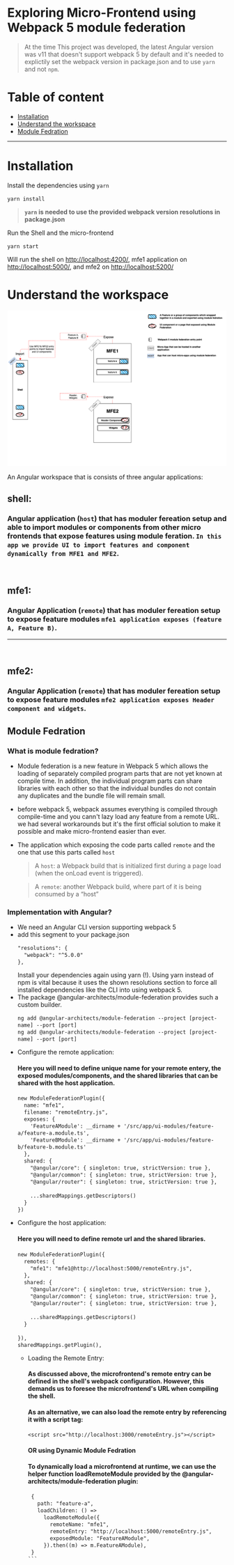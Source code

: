 
# Exploring Micro-Frontend using Webpack 5 module federation
> At the time This project was developed, the latest Angular version was v11 that doesn't support webpack 5 by default and it's needed to explictily set the webpack version in package.json and to use `yarn` and not `npm`.

# Table of content
- [Installation](#Installation)
- [Understand the workspace](#Understand-the-workspace)
- [Module Fedration](##Module-Fedration)


---
# Installation

Install the dependencies using `yarn` 

```
yarn install
```
>**`yarn`  is needed to use the provided webpack version resolutions in package.json**

Run the Shell and the micro-frontend
```
yarn start
```
Will run the shell on [http://localhost:4200/](http://localhost:4200/), mfe1 application on [http://localhost:5000/](http://localhost:5000/), and mfe2 on [http://localhost:5200/](http://localhost:5200/) 

# Understand the workspace

<img  src="./projects/shell/src/assets/solution-understanding.png">

An Angular workspace that is consists of three angular applications:
## shell:
### Angular application (`host`) that has moduler fereation setup and able to import modules or components from other micro frontends that expose features using module feration. `In this app we provide UI to import features and component dynamically from MFE1 and MFE2`.
<br>

## mfe1: 
### Angular Application (`remote`) that has moduler fereation setup to expose feature modules `mfe1 application exposes (feature A, Feature B)`.

----
<br>

## mfe2: 
### Angular Application (`remote`) that has moduler fereation setup to expose feature modules `mfe2 application exposes Header component and widgets`.
## Module Fedration
### What is module fedration?


- Module federation is a new feature in Webpack 5 which allows the loading of separately compiled program parts that are not yet known at compile time. In addition, the individual program parts can share libraries with each other so that the individual bundles do not contain any duplicates and the bundle file will remain small.
- before webpack 5, webpack assumes everything is compiled through compile-time and you cann't lazy load any feature from a remote URL. we had several workarounds but it's the first official solution to make it possible and make micro-frontend easier than ever.
- The application which exposing the code parts called `remote` and the one that use this parts called `host`
    > A `host`: a Webpack build that is initialized first during a page load (when the onLoad event is triggered).

    > A `remote`: another Webpack build, where part of it is being consumed by a “host”
### Implementation with Angular?

- We need an Angular CLI version supporting webpack 5
- add this segment to your package.json
    ```
    "resolutions": {
      "webpack": "^5.0.0"
    },
    ``` 
    Install your dependencies again using yarn (!). Using yarn instead of npm is vital because  it uses the shown resolutions section to force all installed dependencies like the CLI into using webpack 5.
- The package @angular-architects/module-federation provides such a custom builder.
    ```
    ng add @angular-architects/module-federation --project [project-name] --port [port]
    ng add @angular-architects/module-federation --project [project-name] --port [port]
    ```
- Configure the remote application: 
    #### Here you will need to define unique name for your remote entery, the exposed modules/components, and the shared libraries that can be shared with the host application.
    ```
    new ModuleFederationPlugin({
      name: "mfe1",
      filename: "remoteEntry.js",
      exposes: {
        'FeatureAModule': __dirname + '/src/app/ui-modules/feature-a/feature-a.module.ts',
        'FeatureBModule': __dirname + '/src/app/ui-modules/feature-b/feature-b.module.ts'
      },
      shared: {
        "@angular/core": { singleton: true, strictVersion: true },
        "@angular/common": { singleton: true, strictVersion: true },
        "@angular/router": { singleton: true, strictVersion: true },

        ...sharedMappings.getDescriptors()
      }
    })
    ```
- Configure the host application: 
    ####  Here you will need to define remote url and the shared libraries.
    ```
    new ModuleFederationPlugin({
      remotes: {
        "mfe1": "mfe1@http://localhost:5000/remoteEntry.js",
      },
      shared: {
        "@angular/core": { singleton: true, strictVersion: true },
        "@angular/common": { singleton: true, strictVersion: true },
        "@angular/router": { singleton: true, strictVersion: true },

        ...sharedMappings.getDescriptors()
      }

    }),
    sharedMappings.getPlugin(),
    ```
  - Loading the Remote Entry:
     #### As discussed above, the microfrontend's remote entry can be defined in the shell's webpack configuration. However, this demands us to foresee the microfrontend's URL when compiling the shell.
     #### As an alternative, we can also load the remote entry by referencing it with a script tag:
     ```
     <script src="http://localhost:3000/remoteEntry.js"></script>
     ```
     #### OR using Dynamic Module Fedration
     #### To dynamically load a microfrontend at runtime, we can use the helper function loadRemoteModule provided by the @angular-architects/module-federation plugin:
     ````
      {
        path: "feature-a",
        loadChildren: () =>
          loadRemoteModule({
            remoteName: "mfe1",
            remoteEntry: "http://localhost:5000/remoteEntry.js",
            exposedModule: "FeatureAModule",
          }).then((m) => m.FeatureAModule),
      }
     ```


 <br/>
 <br/>
